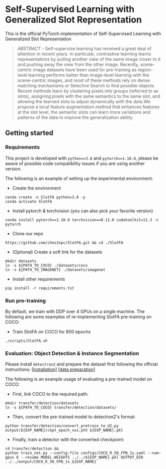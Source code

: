 # Self-Supervised Learning with Generalized Slot Representation

<p align="center">

</p>

This is the official PyTorch implementation of Self-Supervised Learning with Generalized Slot Representation
>
> *ABSTRACT* - Self-supervise learning has received a great deal of attention in recent years. In particular, contrastive learning learns representations by pulling another view of the same image closer to it and pushing away the view from the other image. Recently, scene-centric image datasets have been used for pre-training as region-level learning performs better than image-level learning with the scene-centric images, and most of these methods rely on dense matching mechanisms or Selective Search to find possible objects. Recent methods learn by clustering pixels into groups (referred to as slots), assigning pixels with the same semantics to the same slot, and allowing the learned slots to adjust dynamically with the data.We propose a local feature augmentation method that enhances features at the slot level, the semantic slots can learn more variations and patterns of the data to improve the generalization ability.
>

## Getting started

### Requirements

This project is developed with `python==3.8` and `pytorch==1.10.0`, please be aware of possible code compatibility issues if you are using another version.

The following is an example of setting up the experimental environment:

* Create the environment
```shell script
conda create -n SlotFA python=3.8 -y
conda activate SlotFA
```

* Install pytorch & torchvision (you can also pick your favorite version)
```shell script
conda install pytorch==1.10.0 torchvision==0.11.0 cudatoolkit=11.3 -c pytorch
```

* Clone our repo
```shell script
https://github.com/chos1npc/SlotFA.git && cd ./SlotFA
```

* (Optional) Create a soft link for the datasets
```shell script
mkdir datasets
ln -s ${PATH_TO_COCO} ./datasets/coco
ln -s ${PATH_TO_IMAGENET} ./datasets/imagenet
```

* Install other requirements
```shell script
pip install -r requirements.txt
```

### Run pre-training
By default, we train with DDP over 4 GPUs on a single machine. The following are some examples of re-implementing SlotFA pre-training on COCO:

* Train SlotFA on COCO for 800 epochs
```shell script
./scripts/SlotFA.sh
```

### Evaluation: Object Detection & Instance Segmentation

Please install `detectron2` and prepare the dataset first following the official instructions: [\[installation\]](https://detectron2.readthedocs.io/en/latest/tutorials/install.html) [\[data preparation\]](https://detectron2.readthedocs.io/en/latest/tutorials/builtin_datasets.html)

The following is an example usage of evaluating a pre-trained model on COCO:

* First, link COCO to the required path:
```shell script
mkdir transfer/detection/datasets
ln -s ${PATH_TO_COCO} transfer/detection/datasets/
```

* Then, convert the pre-trained model to detectron2's format:
```shell script
python transfer/detection/convert_pretrain_to_d2.py output/${EXP_NAME}/ckpt_epoch_xxx.pth ${EXP_NAME}.pkl
```

* Finally, train a detector with the converted checkpoint:
```shell script
cd transfer/detection &&
python train_net.py --config-file configs/COCO_R_50_FPN_1x.yaml --num-gpus 8 --resume MODEL.WEIGHTS ../../${EXP_NAME}.pkl OUTPUT_DIR ../../output/COCO_R_50_FPN_1x_${EXP_NAME}
```
